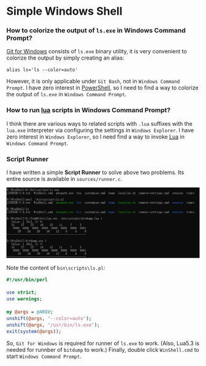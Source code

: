 # Simple Windows Shell

### How to colorize the output of `ls.exe` in Windows Command Prompt?

[Git for Windows](https://git-scm.com/downloads) consists of `ls.exe` binary utility, it is very convenient to colorize the output by simply creating an alias:

```shell
alias ls='ls --color=auto'
```

However, it is only applicable under `Git Bash`, not in `Windows Command Prompt`. I have zero interest in [PowerShell](https://learn.microsoft.com/en-us/powershell/scripting), so I need to find a way to colorize the output of `ls.exe` in `Windows Command Prompt`.

### How to run [lua](https://lua.org) scripts in Windows Command Prompt?

I think there are various ways to related scripts with `.lua` suffixes with the `lua.exe` interpreter via configuring the settings in `Windows Explorer`. I have zero interest in `Windows Explorer`, so I need find a way to invoke [Lua](https://lua.org) in `Windows Command Prompt`.

### Script Runner

I have written a simple **Script Runner** to solve above two problems. Its entire source is available in `sources/runner.c`.

![script runner](./runner.png)

Note the content of `bin\scripts\ls.pl`:

```perl
#!/usr/bin/perl

use strict;
use warnings;

my @args = @ARGV;
unshift(@args, '--color=auto');
unshift(@args, '/usr/bin/ls.exe');
exit(system(@args));
```

So, `Git for Windows` is required for runner of `ls.exe` to work. (Also, Lua5.3 is needed for runnber of `bitdump` to work.) Finally, double click `WinShell.cmd` to start `Windows Command Prompt`.
